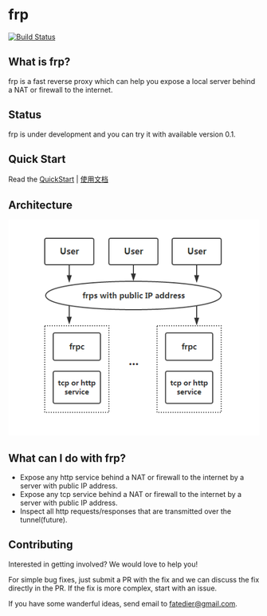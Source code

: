 # frp

[![Build Status](https://travis-ci.org/fatedier/frp.svg)](https://travis-ci.org/fatedier/frp)

## What is frp?

frp is a fast reverse proxy which can help you expose a local server behind a NAT or firewall to the internet.

## Status

frp is under development and you can try it with available version 0.1.

## Quick Start

Read the [QuickStart](doc/quick_start_en.md) | [使用文档](doc/quick_start_zh.md)

## Architecture

![architecture](doc/pic/architecture.png)

## What can I do with frp?

* Expose any http service behind a NAT or firewall to the internet by a server with public IP address.
* Expose any tcp service behind a NAT or firewall to the internet by a server with public IP address.
* Inspect all http requests/responses that are transmitted over the tunnel(future).

## Contributing

Interested in getting involved? We would love to help you!

For simple bug fixes, just submit a PR with the fix and we can discuss the fix directly in the PR. If the fix is more complex, start with an issue.

If you have some wanderful ideas, send email to fatedier@gmail.com.
